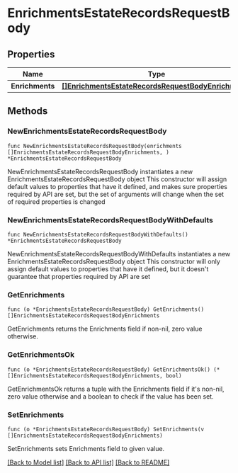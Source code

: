 # EnrichmentsEstateRecordsRequestBody

## Properties

Name | Type | Description | Notes
------------ | ------------- | ------------- | -------------
**Enrichments** | [**[]EnrichmentsEstateRecordsRequestBodyEnrichments**](EnrichmentsEstateRecordsRequestBodyEnrichments.md) |  | 

## Methods

### NewEnrichmentsEstateRecordsRequestBody

`func NewEnrichmentsEstateRecordsRequestBody(enrichments []EnrichmentsEstateRecordsRequestBodyEnrichments, ) *EnrichmentsEstateRecordsRequestBody`

NewEnrichmentsEstateRecordsRequestBody instantiates a new EnrichmentsEstateRecordsRequestBody object
This constructor will assign default values to properties that have it defined,
and makes sure properties required by API are set, but the set of arguments
will change when the set of required properties is changed

### NewEnrichmentsEstateRecordsRequestBodyWithDefaults

`func NewEnrichmentsEstateRecordsRequestBodyWithDefaults() *EnrichmentsEstateRecordsRequestBody`

NewEnrichmentsEstateRecordsRequestBodyWithDefaults instantiates a new EnrichmentsEstateRecordsRequestBody object
This constructor will only assign default values to properties that have it defined,
but it doesn't guarantee that properties required by API are set

### GetEnrichments

`func (o *EnrichmentsEstateRecordsRequestBody) GetEnrichments() []EnrichmentsEstateRecordsRequestBodyEnrichments`

GetEnrichments returns the Enrichments field if non-nil, zero value otherwise.

### GetEnrichmentsOk

`func (o *EnrichmentsEstateRecordsRequestBody) GetEnrichmentsOk() (*[]EnrichmentsEstateRecordsRequestBodyEnrichments, bool)`

GetEnrichmentsOk returns a tuple with the Enrichments field if it's non-nil, zero value otherwise
and a boolean to check if the value has been set.

### SetEnrichments

`func (o *EnrichmentsEstateRecordsRequestBody) SetEnrichments(v []EnrichmentsEstateRecordsRequestBodyEnrichments)`

SetEnrichments sets Enrichments field to given value.



[[Back to Model list]](../README.md#documentation-for-models) [[Back to API list]](../README.md#documentation-for-api-endpoints) [[Back to README]](../README.md)


